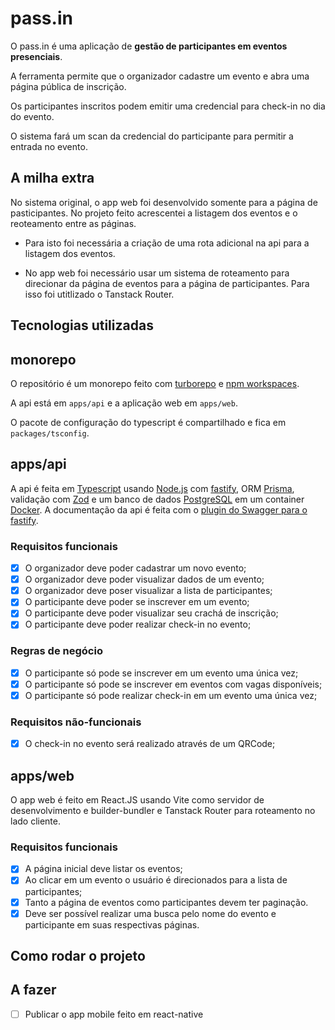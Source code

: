 # pass.in

O pass.in é uma aplicação de **gestão de participantes em eventos presenciais**.

A ferramenta permite que o organizador cadastre um evento e abra uma página pública de inscrição.

Os participantes inscritos podem emitir uma credencial para check-in no dia do evento.

O sistema fará um scan da credencial do participante para permitir a entrada no evento.
 
## A milha extra

No sistema original, o app web foi desenvolvido somente para a página de pasticipantes. No projeto feito acrescentei a listagem dos eventos e o reoteamento entre as páginas.

- Para isto foi necessária a criação de uma rota adicional na api para a listagem dos eventos.

- No app web foi necessário usar um sistema de roteamento para direcionar da página de eventos para a página de participantes. Para isso foi utitlizado o Tanstack Router.

## Tecnologias utilizadas

## monorepo

O repositório é um monorepo feito com [turborepo](https://turbo.build/repo) e [npm workspaces](https://docs.npmjs.com/cli/v7/using-npm/workspaces). 

A api está em `apps/api` e a aplicação web em `apps/web`.

O pacote de configuração do typescript é compartilhado e fica em `packages/tsconfig`.

## apps/api

A api é feita em [Typescript](https://www.typescriptlang.org/) usando [Node.js](https://nodejs.org/en) com [fastify](https://fastify.dev/), ORM [Prisma](https://www.prisma.io/), validação com [Zod](https://zod.dev/) e um banco de dados [PostgreSQL](https://www.postgresql.org/) em um container [Docker](https://www.docker.com/). A documentação da api é feita com o [plugin do Swagger para o fastify](https://github.com/fastify/fastify-swagger).

### Requisitos funcionais

- [x] O organizador deve poder cadastrar um novo evento;
- [x] O organizador deve poder visualizar dados de um evento;
- [x] O organizador deve poser visualizar a lista de participantes;
- [x] O participante deve poder se inscrever em um evento;
- [x] O participante deve poder visualizar seu crachá de inscrição;
- [x] O participante deve poder realizar check-in no evento;

### Regras de negócio

- [x] O participante só pode se inscrever em um evento uma única vez;
- [x] O participante só pode se inscrever em eventos com vagas disponíveis;
- [x] O participante só pode realizar check-in em um evento uma única vez;

### Requisitos não-funcionais

- [x] O check-in no evento será realizado através de um QRCode;

## apps/web

O app web é feito em React.JS usando Vite como servidor de desenvolvimento e builder-bundler e Tanstack Router para roteamento no lado cliente.

### Requisitos funcionais

- [x] A página inicial deve listar os eventos;
- [x] Ao clicar em um evento o usuário é direcionados para a lista de participantes;
- [x] Tanto a página de eventos como participantes devem ter paginação. 
- [x] Deve ser possível realizar uma busca pelo nome do evento e participante em suas respectivas páginas.

## Como rodar o projeto

## A fazer

- [ ] Publicar o app mobile feito em react-native
